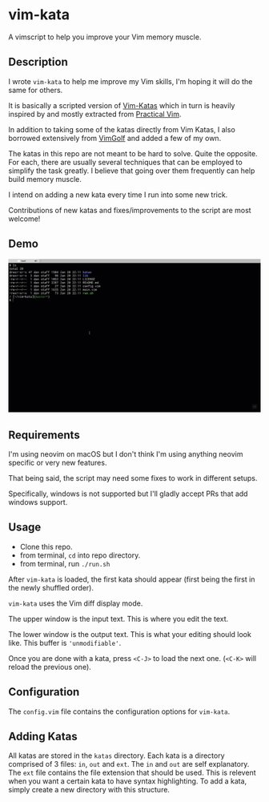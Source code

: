 # vim-kata

A vimscript to help you improve your Vim memory muscle.

## Description

I wrote `vim-kata` to help me improve my Vim skills, I'm hoping it will do the same for others.

It is basically a scripted version of [Vim-Katas](https://github.com/adomokos/Vim-Katas)
which in turn is heavily inspired by and mostly extracted from
[Practical Vim](https://pragprog.com/book/dnvim/practical-vim).

In addition to taking some of the katas directly from Vim Katas, I also borrowed extensively from
[VimGolf](https://www.vimgolf.com/) and added a few of my own.

The katas in this repo are not meant to be hard to solve. Quite the opposite. For each, there are usually
several techniques that can be employed to simplify the task greatly. I believe that going over them
frequently can help build memory muscle.

I intend on adding a new kata every time I run into some new trick.

Contributions of new katas and fixes/improvements to the script are most welcome!

## Demo

![Screencast](https://github.com/dankilman/vim-kata/raw/master/doc/demo.gif)

## Requirements

I'm using neovim on macOS but I don't think I'm using anything neovim specific or very new features.

That being said, the script may need some fixes to work in different setups.

Specifically, windows is not supported but I'll gladly accept PRs that add windows support.

## Usage

* Clone this repo.
* from terminal, `cd` into repo directory.
* from terminal, run `./run.sh`

After `vim-kata` is loaded, the first kata should appear (first being the first in the newly shuffled order).

`vim-kata` uses the Vim diff display mode.

The upper window is the input text. This is where you edit the text.

The lower window is the output text. This is what your editing should look like. This buffer is `'unmodifiable'`.

Once you are done with a kata, press `<C-J>` to load the next one. (`<C-K>` will reload the previous one).

## Configuration
The `config.vim` file contains the configuration options for `vim-kata`.

## Adding Katas

All katas are stored in the `katas` directory.
Each kata is a directory comprised of 3 files: `in`, `out` and `ext`.
The `in` and `out` are self explanatory.
The `ext` file contains the file extension that should be used.
This is relevent when you want a certain kata to have syntax highlighting.
To add a kata, simply create a new directory with this structure.
